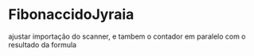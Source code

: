 # FibonaccidoJyraia

ajustar importação do scanner, e tambem o contador em paralelo com o resultado da formula
